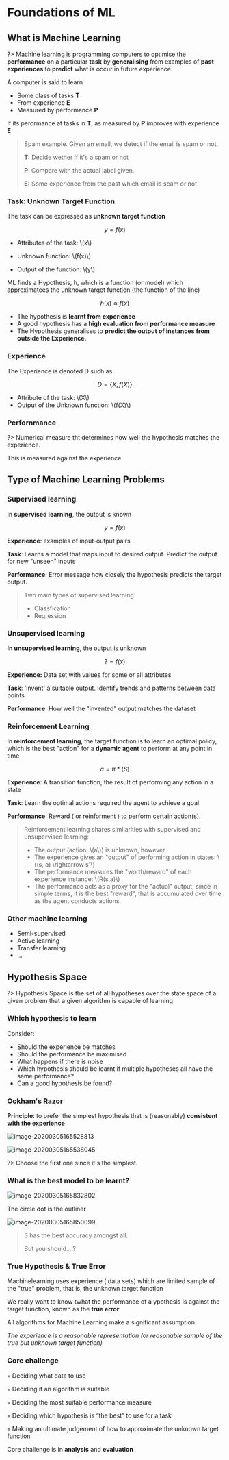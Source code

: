 # Foundations of ML

## What is Machine Learning

?> Machine learning is programming computers to optimise the **performance** on a particular **task** by **generalising** from examples of **past experiences** to **predict** what is occur in future experience.

A computer is said to learn

-   Some class of tasks **T**
-   From experience **E**
-   Measured by performance **P**

If its perormance at tasks in **T**, as measured by **P** improves with experience **E**

>   Spam example. Given an email, we detect if the email is spam or not.
>
>   **T:** Decide wether if it's a spam or not
>
>   **P**: Compare with the actual label given.
>
>   **E:** Some experience from the past which email is scam or not

### Task: Unknown Target Function

The task can be expressed as **unknown target function**

$$y = f(x)$$

-   Attributes of the task: \\(x\\)

-   Unknown function: \\(f(x)\\)

-   Output of the function: \\(y\\)

ML finds a Hypothesis, h, which is a function (or model) which approximatees the unknown target function (the function of the line)

$$h(x) \approx f(x)$$

-   The hypothesis is **learnt from experience**
-   A good hypothesis has a **high evaluation from performance measure**
-   The Hypothesis generalises to **predict the output of instances from outside the Experience.**

### Experience

The Experience is denoted D such as

$$ D = \{X, f(X)\}$$

-   Attribute of the task: \\(X\\)
-   Output of the Unknown function: \\(f(X)\\)

### Perfornmance

?> Numerical measure tht determines how well the hypothesis matches the experience.

This is measured against the experience.



## Type of Machine Learning Problems

### Supervised learning

In **supervised learning**, the output is known

$$y = f(x)$$

**Experience**: examples of input-output pairs

**Task**: Learns a model that maps input to desired output. Predict the output for new "unseen" inputs

**Performance**: Error message how closely the hypothesis predicts the target output.

>   Two main types of supervised learning:
>
>   -   Classfication
>   -   Regression

### Unsupervised learning

**In unsupervised learning**, the output is unknown

$$ ? = f(x)$$

**Experience:** Data set with values for some or all attributes

**Task**: 'invent' a suitable output. Identify trends and patterns between data points

**Performance**: How well the "invented" output matches the dataset



### Reinforcement Learning

In **reinforcement learning**, the target function is to learn an optimal policy, which is the best "action" for a **dynamic agent** to perform at any point in time

$$a = \pi * (S)$$

**Experience**: A transition function, the result of performing any action in a state

**Task**: Learn the optimal actions required the agent to achieve a goal

**Performance**: Reward ( or reinforment ) to perform certain action(s).

>   Reinforcement learning shares similarities with supervised and unsupervised learning:
>
>   -   The output (action, \\(a\\)) is unknown, however
>   -   The experience gives an "output" of performing action in states: \\((s, a) \rightarrow s'\\) 
>   -   The performance measures the "worth/reward" of each experience instance: \\(R(s,a)\\)
>   -   The performance acts as a proxy for the "actual" output, since in simple terms, it is the best "reward", that is accumulated over time as the agent conducts actions.

### Other machine learning

-   Semi-supervised
-   Active learning
-   Transfer learning
-   ...



## Hypothesis Space

?> Hypothesis Space is the set of all hypotheses over the state space of a given problem that a given algorithm is capable of learning

### Which hypothesis to learn

Consider:

-   Should the experience be matches
-   Should the performance be maximised
-   What happens if there is noise
-   Which hypothesis should be learnt if multiple hypotheses all have the same performance?
-   Can a good hypothesis be found?

### Ockham's Razor

**Principle**: to prefer the simplest hypothesis that is (reasonably) **consistent with the experience**

![image-20200305165528813](Week01.assets/image-20200305165528813.png)

![image-20200305165538045](Week01.assets/image-20200305165538045.png)

?> Choose the first one since it's the simplest.

### What is the best model to be learnt?

![image-20200305165832802](Week01.assets/image-20200305165832802.png)

The circle dot is the outliner

![image-20200305165850099](Week01.assets/image-20200305165850099.png)

>   3 has the best accuracy amongst all. 
>
>   But you should....?

### True Hypothesis & True Error

Machinelearning uses experience ( data sets) which are limited sample of the "true" problem, that is, the unknown target function

We really want to know twhat the performance of a ypothesis is against the target function, known as the **true error**

All algorithms for Machine Learning make a significant assumption.

*The experience is a reasonable representation (or reasonable sample of the true but unknown target function)*

### Core challenge

◦ Deciding what data to use 

◦ Deciding if an algorithm is suitable 

◦ Deciding the most suitable performance measure 

◦ Deciding which hypothesis is “the best” to use for a task

 ◦ Making an ultimate judgement of how to approximate the unknown target function

Core challenge is in **analysis** and **evaluation**

